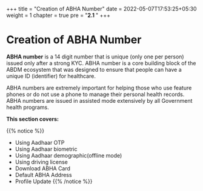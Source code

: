 +++
title = "Creation of ABHA Number"
date = 2022-05-07T17:53:25+05:30
weight = 1
chapter = true
pre = "<b>2.1 </b>"
+++

# Creation of ABHA Number

**ABHA number** is a 14 digit number that is unique (only one per person) issued only after a strong KYC. ABHA number is a core building block of the ABDM ecosystem that was designed to ensure that people can have a unique ID (identifier) for healthcare.

ABHA numbers are extremely important for helping those who use feature phones or do not use a phone to manage their personal health records. ABHA numbers are issued in assisted mode extensively by all Government health programs.

**This section covers:**

{{% notice %}}
- Using Aadhaar OTP
- Using Aadhaar biometric
- Using Aadhaar demographic(offline mode)
- Using driving license
- Download ABHA Card
- Default ABHA Address
- Profile Update
{{% /notice %}}
